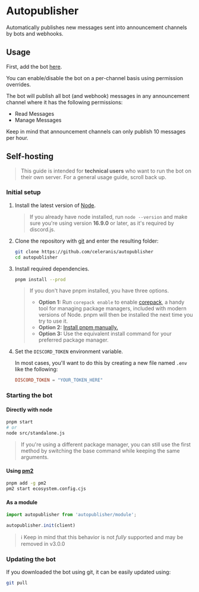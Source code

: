 # Autopublisher

Automatically publishes new messages sent into announcement channels by bots and webhooks.

## Usage
First, add the bot [here](https://discord.com/api/oauth2/authorize?client_id=896487543732834395&permissions=11264&scope=bot%20applications.commands).

You can enable/disable the bot on a per-channel basis using permission overrides.

The bot will publish all bot (and webhook) messages in any announcement channel where it has the following permissions:
- Read Messages
- Manage Messages

Keep in mind that announcement channels can only publish 10 messages per hour.

## Self-hosting
> This guide is intended for **technical users** who want to run the bot on their own server. For a general usage guide, scroll back up.

### Initial setup
1. Install the latest version of [Node](https://nodejs.org/en/).

	> If you already have node installed, run `node --version` and make sure you're using version **16.9.0** or later, as it's required by discord.js.

2. Clone the repository with [git](https://git-scm.com/) and enter the resulting folder:
	```sh
	git clone https://github.com/celeranis/autopublisher
	cd autopublisher
	```

3. Install required dependencies.
	```sh
	pnpm install --prod
	```

	> If you don't have pnpm installed, you have three options.
	> - **Option 1:** Run `corepack enable` to enable [corepack](https://github.com/nodejs/corepack),
	>	a handy tool for managing package managers, included with modern versions of Node.
	>	pnpm will then be installed the next time you try to use it.
	> - **Option 2:** [Install pnpm manually.](https://pnpm.io/installation)
	> - **Option 3:** Use the equivalent install command for your preferred package manager.

4. Set the `DISCORD_TOKEN` environment variable. 
	
	In most cases, you'll want to do this by creating a new file named `.env`
	like the following:
	
	```toml
	DISCORD_TOKEN = "YOUR_TOKEN_HERE"
	```

### Starting the bot

#### Directly with node

```sh
pnpm start
# or
node src/standalone.js
```
> If you're using a different package manager,
> you can still use the first method by switching
> the base command while keeping the same arguments.
	
#### Using [pm2](https://www.npmjs.com/package/pm2)
	
```sh
pnpm add -g pm2
pm2 start ecosystem.config.cjs
```

#### As a module
```js
import autopublisher from 'autopublisher/module';

autopublisher.init(client)
```
> ℹ️ Keep in mind that this behavior is not *fully* supported
> and may be removed in v3.0.0

### Updating the bot

If you downloaded the bot using git, it can be easily updated using:
```sh
git pull
```